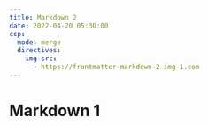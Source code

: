```yaml
---
title: Markdown 2
date: 2022-04-20 05:30:00
csp:
  mode: merge
  directives:
    img-src:
      - https://frontmatter-markdown-2-img-1.com
---
```


# Markdown 1
